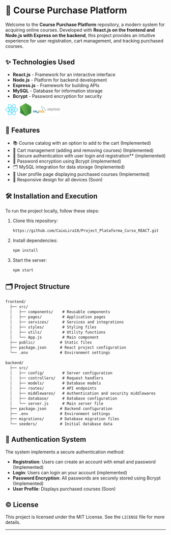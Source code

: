 # 🏫 Course Purchase Platform  

Welcome to the **Course Purchase Platform** repository, a modern system for acquiring online courses. Developed with **React.js on the frontend and Node.js with Express on the backend**, this project provides an intuitive experience for user registration, cart management, and tracking purchased courses.  

## ✨ Technologies Used  

- **React.js** - Framework for an interactive interface  
- **Node.js** - Platform for backend development  
- **Express.js** - Framework for building APIs  
- **MySQL** - Database for information storage  
- **Bcrypt** - Password encryption for security  

<img src="https://raw.githubusercontent.com/devicons/devicon/master/icons/react/react-original.svg" alt="React" width="40" height="40"/> <img src="https://raw.githubusercontent.com/devicons/devicon/master/icons/nodejs/nodejs-original.svg" alt="Node.js" width="40" height="40"/> <img src="https://raw.githubusercontent.com/devicons/devicon/master/icons/mysql/mysql-original-wordmark.svg" alt="MySQL" width="40" height="40"/> <img src="https://raw.githubusercontent.com/devicons/devicon/master/icons/express/express-original-wordmark.svg" alt="Express" width="40" height="40"/>  

## 🔧 Features  

- 📚 Course catalog with an option to add to the cart (Implemented)  
- 🛒 Cart management (adding and removing courses)  (Implemented)
- 👤 Secure authentication with user login and registration**  (implemented)
- 🔐 Password encryption using Bcrypt  (implemented)
- 🗂 MySQL integration for data storage  (Implemented)
- 📖 User profile page displaying purchased courses (Implemented)
- 📱 Responsive design for all devices  (Soon)

## 🛠 Installation and Execution  

To run the project locally, follow these steps:  

1. Clone this repository:  
   ```sh
   https://github.com/CaioLira18/Project_Plataforma_Curso_REACT.git
   ```  
2. Install dependencies:  
   ```sh
   npm install
   ```
3. Start the server:  
   ```sh
   npm start
   ```  

## 🗂️ Project Structure  

```
frontend/
  ├── src/
  │   ├── components/    # Reusable components
  │   ├── pages/         # Application pages
  │   ├── services/      # Services and integrations
  │   ├── styles/        # Styling files
  │   ├── utils/         # Utility functions
  │   └── App.js         # Main component
  ├── public/           # Static files
  ├── package.json      # React project configuration
  └── .env              # Environment settings

backend/
  ├── src/
  │   ├── config/        # Server configuration
  │   ├── controllers/   # Request handlers
  │   ├── models/        # Database models
  │   ├── routes/        # API endpoints
  │   ├── middlewares/   # Authentication and security middlewares
  │   ├── database/      # Database configuration
  │   └── server.js      # Main server file
  ├── package.json      # Backend configuration
  ├── .env              # Environment settings
  ├── migrations/       # Database migration files
  └── seeders/          # Initial database data
```  

## 🔐 Authentication System  

The system implements a secure authentication method:  

- **Registration**: Users can create an account with email and password (Implemented)
- **Login**: Users can login an your account (implemented)
- **Password Encryption**: All passwords are securely stored using Bcrypt (Implemented)
- **User Profile**: Displays purchased courses  (Soon)

## © License  

This project is licensed under the MIT License. See the `LICENSE` file for more details.  

---
